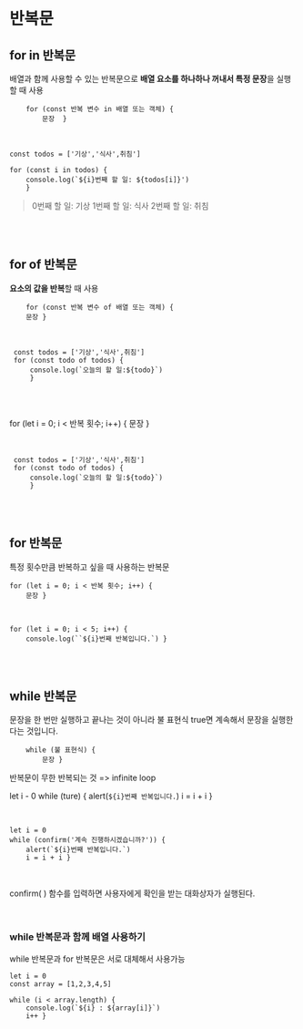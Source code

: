 # 반복문

## for in 반복문

배열과 함께 사용할 수 있는 반복문으로
**배열 요소를 하나하나 꺼내서 특정 문장**을 실행할 때 사용

        for (const 반복 변수 in 배열 또는 객체) {
    	    문장	}

<br>

    const todos = ['기상','식사',취침']

    for (const i in todos) {
    	console.log(`${i}번째 할 일: ${todos[i]}')
    	}

> 0번째 할 일: 기상
> 1번째 할 일: 식사
> 2번째 할 일: 취침

<br><br>

## for of 반복문

**요소의 값을 반복**할 때 사용

        for (const 반복 변수 of 배열 또는 객체) {
        문장 }

<br>

     const todos = ['기상','식사',취침']
     for (const todo of todos) {
         console.log(`오늘의 할 일:${todo}`)
         }

<br><br>

for (let i = 0; i < 반복 횟수; i++) {
문장 }

<br>

     const todos = ['기상','식사',취침']
     for (const todo of todos) {
         console.log(`오늘의 할 일:${todo}`)
         }

<br><br>

## for 반복문

특정 횟수만큼 반복하고 싶을 때 사용하는 반복문

    for (let i = 0; i < 반복 횟수; i++) {
        문장 }

<br>

    for (let i = 0; i < 5; i++) {
        console.log(``${i}번째 반복입니다.`) }

<br><br>

## while 반복문

문장을 한 번만 실행하고 끝나는 것이 아니라 불 표현식 true면 계속해서 문장을 실행한다는 것입니다.

        while (불 표현식) {
    	    문장 }

반복문이 무한 반복되는 것 => infinite loop

let i - 0
while (ture) {
alert(`${i}번째 반복입니다.`)
i = i + i }

<br>

    let i = 0
    while (confirm('계속 진행하시겠습니까?')) {
        alert(`${i}번째 반복입니다.`)
        i = i + i }

<br>

confirm( ) 함수를 입력하면 사용자에게 확인을 받는 대화상자가 실행된다.

<br>

### while 반복문과 함께 배열 사용하기

while 반복문과 for 반복문은 서로 대체해서 사용가능

    let i = 0
    const array = [1,2,3,4,5]

    while (i < array.length) {
    	console.log(`${i} : ${array[i]}`)
    	i++ }
